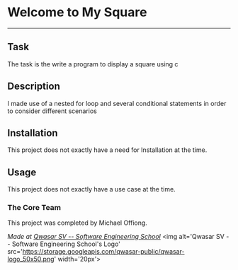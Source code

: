 # Welcome to My Square
***

## Task
The task is the write a program to display a square using c

## Description
I made use of a nested for loop and several conditional statements in order to consider different scenarios

## Installation
This project does not exactly have a need for Installation  at the time.  

## Usage
This project does not exactly have a use case at the time.  

### The Core Team
This project was completed by Michael Offiong.

<span><i>Made at <a href='https://qwasar.io'>Qwasar SV -- Software Engineering School</a></i></span>
<span><img alt='Qwasar SV -- Software Engineering School's Logo' src='https://storage.googleapis.com/qwasar-public/qwasar-logo_50x50.png' width='20px'></span>
